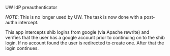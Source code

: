 UW IdP preauthenticator

*NOTE*: This is no longer used by UW.  The task is now done with a post-authn intercept.

This app intercepts shib logins from google (via Apache rewrite) and verifies that the user has a google account prior to continuing on to the shib login.
If no account found the user is redirected to create one.  After that the login continues.
